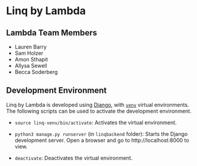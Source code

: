 # Linq by Lambda
## Lambda Team Members
- Lauren Barry
- Sam Holzer
- Amon Sthapit
- Allysa Sewell
- Becca Soderberg

## Development Environment
Linq by Lambda is developed using [Django](https://www.djangoproject.com/), with [`venv`](https://docs.python.org/3/library/venv.html) virtual environments. The following scripts can be used to activate the development environment. 

- `source linq-venv/bin/activate`:
Activates the virtual environment. 

- `python3 manage.py runserver` (in `linqbackend` folder): Starts the Django development server.
Open a browser and go to http://localhost:8000 to view.

- `deactivate`:
Deactivates the virtual environment.
